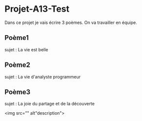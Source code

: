 # Projet-A13-Test
Dans ce projet je vais écrire 3 poèmes. On va travailler en équipe.

## Poème1
sujet : La vie est belle

## Poème2
sujet : La vie d'analyste programmeur

## Poème3
sujet : La joie du partage et de la découverte

<img src="" alt"description">
